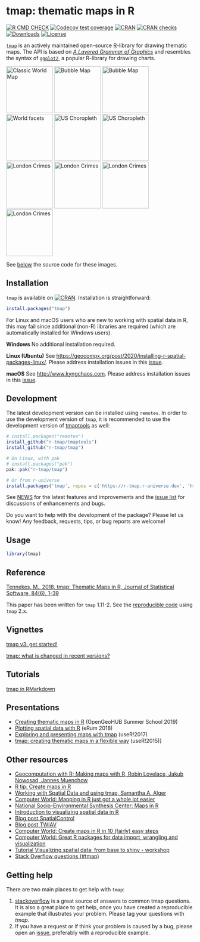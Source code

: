 # tmap: thematic maps in R

<!-- badges: start -->
[![R CMD CHECK](https://github.com/r-tmap/tmap/actions/workflows/R-CMD-check.yaml/badge.svg)](https://github.com/r-tmap/tmap/actions/workflows/R-CMD-check.yaml)
[![Codecov test coverage](https://codecov.io/gh/r-tmap/tmap/branch/master/graph/badge.svg)](https://app.codecov.io/gh/r-tmap/tmap?branch=master)
[![CRAN](http://www.r-pkg.org/badges/version/tmap)](https://cran.r-project.org/package=tmap) 
[![CRAN checks](https://cranchecks.info/badges/worst/tmap)](https://cran.r-project.org/web/checks/check_results_tmap.html)
[![Downloads](http://cranlogs.r-pkg.org/badges/tmap?color=brightgreen)](https://www.r-pkg.org:443/pkg/tmap)
[![License](https://img.shields.io/badge/License-GPL%20v3-brightgreen.svg?style=flat)](http://www.gnu.org/licenses/gpl-3.0.html) 
<!-- badges: end -->



[`tmap`][1] is an actively maintained open-source [R][2]-library for drawing thematic maps. The API is based on [*A Layered Grammar of Graphics*][4] and resembles the syntax of [`ggplot2`][3], a popular R-library for drawing charts.


<span>
<img src="https://mtennekes.github.io/downloads/images/classic.png" alt="Classic World Map" height="125px"/>
<img src="https://mtennekes.github.io/downloads/images/bubble.png" alt="Bubble Map" height="125px"/>
<img src="https://mtennekes.github.io/downloads/images/view_metro4.jpg" alt="Bubble Map" height="125px"/>
<img src="https://mtennekes.github.io/downloads/images/world_facets2.png" alt="World facets" height="125px"/>
<img src="https://mtennekes.github.io/downloads/images/USchoro.png" alt="US Choropleth" height="125px"/>
<img src="https://mtennekes.github.io/downloads/images/US_PR.jpg" alt="US Choropleth" height="125px"/>
<img src="https://mtennekes.github.io/downloads/images/crimes3b.png" alt="London Crimes" height="125px"/>
<img src="https://mtennekes.github.io/downloads/images/crimes4.png" alt="London Crimes" height="125px"/>
<img src="https://mtennekes.github.io/downloads/images/crimes5.png" alt="London Crimes" height="125px"/>
<img src="https://mtennekes.github.io/downloads/images/view_crimes2.JPG" alt="London Crimes" height="125px"/>
</span>

See [below](https://github.com/r-tmap/tmap/#reference) the source code for these images.


Installation
------------

`tmap` is available on [![CRAN](http://www.r-pkg.org/badges/version/tmap)](https://cran.r-project.org/package=tmap). Installation is straightforward:

```r
install.packages("tmap")
```

For Linux and macOS users who are new to working with spatial data in R, this may fail since additional (non-R) libraries are required (which are automatically installed for Windows users).

**Windows**
No additional installation required.

**Linux (Ubuntu)**
See https://geocompx.org/post/2020/installing-r-spatial-packages-linux/. Please address installation issues in this [issue](https://github.com/r-tmap/tmap/issues/150).

**macOS**
See http://www.kyngchaos.com. Please address installation issues in this [issue](https://github.com/r-tmap/tmap/issues/149).


Development
------------


The latest development version can be installed using `remotes`. 
In order to use the development version of `tmap`, it is recommended to use the development version of [tmaptools](https://github.com/r-tmap/tmaptools) as well:

```r
# install.packages("remotes")
install_github("r-tmap/tmaptools")
install_github("r-tmap/tmap")

# On Linux, with pak
# install.packages("pak")
pak::pak("r-tmap/tmap")

# Or from r-universe
install.packages('tmap', repos = c('https://r-tmap.r-universe.dev', 'https://cloud.r-project.org'))
```

See [NEWS](https://github.com/r-tmap/tmap/blob/master/NEWS.md) for the latest features and improvements and the [issue list](https://github.com/r-tmap/tmap/issues) for discussions of enhancements and bugs.

Do you want to help with the development of the package?
Please let us know! 
Any feedback, requests, tips, or bug reports are welcome!

Usage
-----

```r
library(tmap)
```

Reference
----
[Tennekes, M., 2018, tmap: Thematic Maps in R, Journal of Statistical Software, 84(6), 1-39](https://doi.org/10.18637/jss.v084.i06)

This paper has been written for `tmap` 1.11-2. See the [reproducible code](https://cran.r-project.org/package=tmap/vignettes/tmap-JSS-code.html) using `tmap` 2.x.

Vignettes 
-----

[tmap v3: get started!](https://cran.r-project.org/package=tmap/vignettes/tmap-getstarted.html)

[tmap: what is changed in recent versions?](https://cran.r-project.org/package=tmap/vignettes/tmap-changes.html)


Tutorials
-----

[tmap in RMarkdown](https://github.com/r-tmap/tmap/blob/master/demo/tutorials/rmarkdown_tmap.Rmd)


Presentations
-----

* [Creating thematic maps in R][23] (OpenGeoHUB Summer School 2019)
* [Plotting spatial data with R](https://github.com/mtennekes/tmap-workshop) (eRum 2018) 
* [Exploring and presenting maps with tmap][21] (useR!2017)
* [tmap: creating thematic maps in a flexible way][10] (useR!2015)]


Other resources
-----

* [Geocomputation with R; Making maps with R, Robin Lovelace, Jakub Nowosad, Jannes Muenchow][20]
* [R tip: Create maps in R][24]
* [Working with Spatial Data and using tmap, Samantha A. Alger][22]
* [Computer World: Mapping in R just got a whole lot easier][18]
* [National Socio-Environmental Synthesis Center: Maps in R][19]
* [Introduction to visualizing spatial data in R][9]
* [Blog post SpatialControl][7]
* [Blog post TWIAV][8]
* [Computer World: Create maps in R in 10 (fairly) easy steps][12]
* [Computer World: Great R packages for data import, wrangling and visualization][17]
* [Tutorial Visualizing spatial data: from base to shiny - workshop][15]
* [Stack Overflow questions (#tmap)][16]


Getting help
-----

There are two main places to get help with `tmap`:

1.  [stackoverflow](https://stackoverflow.com/tags/tmap) is a great source of answers to common tmap questions. 
It is also a great place to get help, once you have created a reproducible example that illustrates your problem. 
Please tag your questions with *tmap*.
2.  If you have a request or if think your problem is caused by a bug, please open an [issue](https://github.com/r-tmap/tmap/issues), preferably with a reproducible example.


  [1]: https://cran.r-project.org/package=tmap
  [2]: https://stackoverflow.com/tags/r/info
  [3]: https://cran.r-project.org/package=ggplot2
  [4]: http://vita.had.co.nz/papers/layered-grammar.pdf
  [5]: https://github.com/r-tmap/tmap
  [6]: https://cran.r-project.org/web/packages/tmap/vignettes/tmap-nutshell.html
  [7]: http://spatcontrol.net/SpatialControl/2015/11/06/tmap-r-package/
  [8]: https://twiav.nl/en/blog0002en.php
  [9]: https://cran.r-project.org/doc/contrib/intro-spatial-rl.pdf
  [10]: https://mtennekes.github.io/downloads/presentations/tmap_user2015.pdf
  [11]: https://cran.r-project.org/web/packages/tmap/vignettes/tmap-modes.html
  [12]: http://cwrld.us/Rmaps10
  [13]: https://github.com/r-tmap/tmap/blob/master/demo/US_choropleth.R
  [14]: https://github.com/r-tmap/tmap/blob/master/demo/crimes_in_Greater_London.R
  [15]: https://github.com/Robinlovelace/Creating-maps-in-R/blob/master/vignettes/vspd-base-shiny.Rmd
  [16]: https://stackoverflow.com/questions/tagged/tmap
  [17]: http://www.computerworld.com/article/2921176/business-intelligence/great-r-packages-for-data-import-wrangling-visualization.html
  [18]:	http://www.computerworld.com/article/3175623/data-analytics/mapping-in-r-just-got-a-whole-lot-easier.html
  [19]: https://sesync-ci.github.io/maps-in-R-lesson/
  [20]: https://r.geocompx.org/adv-map.html
  [21]: https://mtennekes.github.io/downloads/presentations/tmap_user2017.pdf
  [22]: https://gotellilab.github.io/Bio381/StudentPresentations/SpatialDataTutorial.html
  [23]: https://mtennekes.github.io/downloads/presentations/tmap_opengeo_muenster.pdf
  [24]: https://www.youtube.com/watch?v=wgFVmzSbaQc#t=3m20s
  
